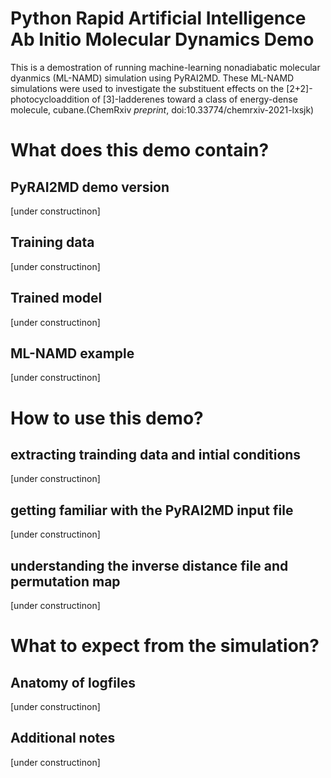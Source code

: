 # Python Rapid Artificial Intelligence Ab Initio Molecular Dynamics Demo
This is a demostration of running machine-learning nonadiabatic molecular dyanmics (ML-NAMD) simulation using PyRAI2MD.
These ML-NAMD simulations were used to investigate the substituent effects on the [2+2]-photocycloaddition of [3]-ladderenes
toward a class of energy-dense molecule, cubane.(ChemRxiv *preprint*, doi:10.33774/chemrxiv-2021-lxsjk)

# What does this demo contain?
## PyRAI2MD demo version
[under constructinon]
## Training data
[under constructinon]
## Trained model
[under constructinon]
## ML-NAMD example
[under constructinon]
# How to use this demo?
## extracting trainding data and intial conditions
[under constructinon]
## getting familiar with the PyRAI2MD input file
[under constructinon]
## understanding the inverse distance file and permutation map
[under constructinon]
# What to expect from the simulation?
## Anatomy of logfiles
[under constructinon]
## Additional notes
[under constructinon]
